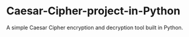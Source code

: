 # Caesar-Cipher-project-in-Python
A simple Caesar Cipher encryption and decryption tool built in Python.  

